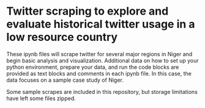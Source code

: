 # Twitter scraping to explore and evaluate historical twitter usage in a low resource country

These ipynb files will scrape twitter for several major regions in Niger and begin basic analysis and visualization.  Additional data on how to set up your python environment, prepare your data, and run the code blocks are provided as text blocks and comments in each ipynb file.  In this case, the data focuses on a sample case study of Niger.  

Some sample scrapes are included in this repository, but storage limitations have left some files zipped.
